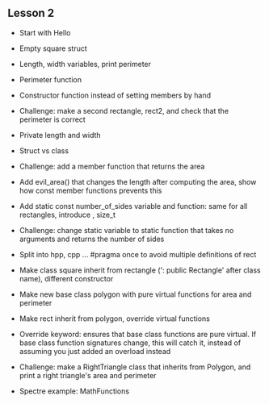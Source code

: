 ## Lesson 2

- Start with Hello

- Empty square struct

- Length, width variables, print perimeter

- Perimeter function

- Constructor function instead of setting members by hand

- Challenge: make a second rectangle, rect2, and check that the perimeter is correct

- Private length and width

- Struct vs class

- Challenge: add a member function that returns the area

- Add evil_area() that changes the length after computing the area, show how
const member functions prevents this

- Add static const number_of_sides variable and function: same for all rectangles, introduce <cstddef>, size_t

- Challenge: change static variable to static function that takes no arguments and returns the number of sides

- Split into hpp, cpp ... #pragma once to avoid multiple definitions of rect

- Make class square inherit from rectangle (': public Rectangle' after class name), different constructor

- Make new base class polygon with pure virtual functions for area and perimeter

- Make rect inherit from polygon, override virtual functions

- Override keyword: ensures that base class functions are pure virtual. If base class function signatures change, this will catch it, instead of assuming you just added an overload instead

- Challenge: make a RightTriangle class that inherits from Polygon, and print a right triangle's area and perimeter

- Spectre example: MathFunctions





